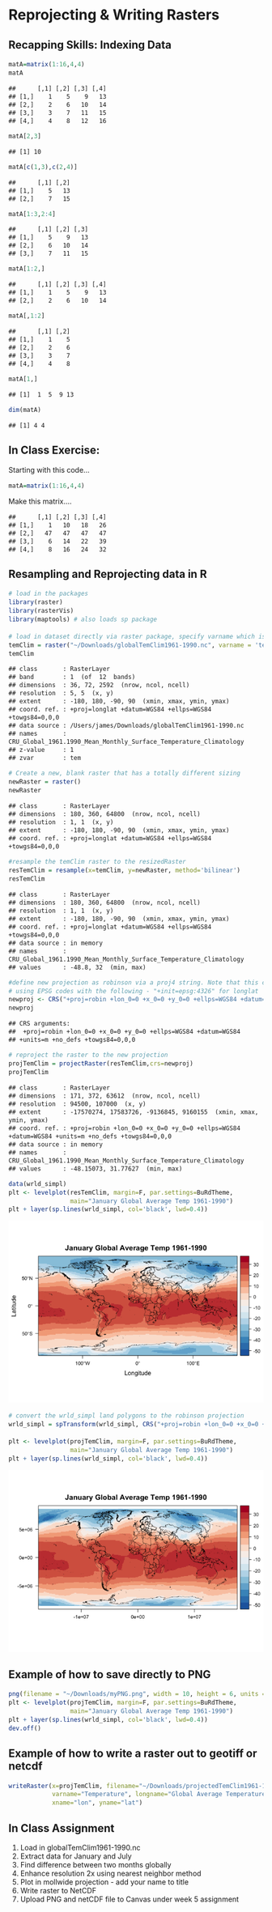Reprojecting & Writing Rasters
================

Recapping Skills: Indexing Data
-------------------------------

``` r
matA=matrix(1:16,4,4)
matA
```

    ##      [,1] [,2] [,3] [,4]
    ## [1,]    1    5    9   13
    ## [2,]    2    6   10   14
    ## [3,]    3    7   11   15
    ## [4,]    4    8   12   16

``` r
matA[2,3]
```

    ## [1] 10

``` r
matA[c(1,3),c(2,4)]
```

    ##      [,1] [,2]
    ## [1,]    5   13
    ## [2,]    7   15

``` r
matA[1:3,2:4]
```

    ##      [,1] [,2] [,3]
    ## [1,]    5    9   13
    ## [2,]    6   10   14
    ## [3,]    7   11   15

``` r
matA[1:2,]
```

    ##      [,1] [,2] [,3] [,4]
    ## [1,]    1    5    9   13
    ## [2,]    2    6   10   14

``` r
matA[,1:2]
```

    ##      [,1] [,2]
    ## [1,]    1    5
    ## [2,]    2    6
    ## [3,]    3    7
    ## [4,]    4    8

``` r
matA[1,]
```

    ## [1]  1  5  9 13

``` r
dim(matA)
```

    ## [1] 4 4

In Class Exercise:
------------------

Starting with this code...

``` r
matA=matrix(1:16,4,4)
```

Make this matrix....

    ##      [,1] [,2] [,3] [,4]
    ## [1,]    1   10   18   26
    ## [2,]   47   47   47   47
    ## [3,]    6   14   22   39
    ## [4,]    8   16   24   32

Resampling and Reprojecting data in R
-------------------------------------

``` r
# load in the packages
library(raster)
library(rasterVis)
library(maptools) # also loads sp package

# load in dataset directly via raster package, specify varname which is 'tem' for 'temperature' 
temClim = raster("~/Downloads/globalTemClim1961-1990.nc", varname = 'tem')
temClim
```

    ## class       : RasterLayer 
    ## band        : 1  (of  12  bands)
    ## dimensions  : 36, 72, 2592  (nrow, ncol, ncell)
    ## resolution  : 5, 5  (x, y)
    ## extent      : -180, 180, -90, 90  (xmin, xmax, ymin, ymax)
    ## coord. ref. : +proj=longlat +datum=WGS84 +ellps=WGS84 +towgs84=0,0,0 
    ## data source : /Users/james/Downloads/globalTemClim1961-1990.nc 
    ## names       : CRU_Global_1961.1990_Mean_Monthly_Surface_Temperature_Climatology 
    ## z-value     : 1 
    ## zvar        : tem

``` r
# Create a new, blank raster that has a totally different sizing
newRaster = raster()
newRaster
```

    ## class       : RasterLayer 
    ## dimensions  : 180, 360, 64800  (nrow, ncol, ncell)
    ## resolution  : 1, 1  (x, y)
    ## extent      : -180, 180, -90, 90  (xmin, xmax, ymin, ymax)
    ## coord. ref. : +proj=longlat +datum=WGS84 +ellps=WGS84 +towgs84=0,0,0

``` r
#resample the temClim raster to the resizedRaster
resTemClim = resample(x=temClim, y=newRaster, method='bilinear')
resTemClim
```

    ## class       : RasterLayer 
    ## dimensions  : 180, 360, 64800  (nrow, ncol, ncell)
    ## resolution  : 1, 1  (x, y)
    ## extent      : -180, 180, -90, 90  (xmin, xmax, ymin, ymax)
    ## coord. ref. : +proj=longlat +datum=WGS84 +ellps=WGS84 +towgs84=0,0,0 
    ## data source : in memory
    ## names       : CRU_Global_1961.1990_Mean_Monthly_Surface_Temperature_Climatology 
    ## values      : -48.8, 32  (min, max)

``` r
#define new projection as robinson via a proj4 string. Note that this can also be achieved
# using EPSG codes with the following - "+init=epsg:4326" for longlat
newproj <- CRS("+proj=robin +lon_0=0 +x_0=0 +y_0=0 +ellps=WGS84 +datum=WGS84 +units=m +no_defs" )
newproj
```

    ## CRS arguments:
    ##  +proj=robin +lon_0=0 +x_0=0 +y_0=0 +ellps=WGS84 +datum=WGS84
    ## +units=m +no_defs +towgs84=0,0,0

``` r
# reproject the raster to the new projection
projTemClim = projectRaster(resTemClim,crs=newproj)
projTemClim
```

    ## class       : RasterLayer 
    ## dimensions  : 171, 372, 63612  (nrow, ncol, ncell)
    ## resolution  : 94500, 107000  (x, y)
    ## extent      : -17570274, 17583726, -9136845, 9160155  (xmin, xmax, ymin, ymax)
    ## coord. ref. : +proj=robin +lon_0=0 +x_0=0 +y_0=0 +ellps=WGS84 +datum=WGS84 +units=m +no_defs +towgs84=0,0,0 
    ## data source : in memory
    ## names       : CRU_Global_1961.1990_Mean_Monthly_Surface_Temperature_Climatology 
    ## values      : -48.15073, 31.77627  (min, max)

``` r
data(wrld_simpl)
plt <- levelplot(resTemClim, margin=F, par.settings=BuRdTheme,
                 main="January Global Average Temp 1961-1990")
plt + layer(sp.lines(wrld_simpl, col='black', lwd=0.4))
```

![](Week5_Reprojecting_files/figure-markdown_github/unnamed-chunk-4-1.png)

``` r
# convert the wrld_simpl land polygons to the robinson projection
wrld_simpl = spTransform(wrld_simpl, CRS("+proj=robin +lon_0=0 +x_0=0 +y_0=0 +ellps=WGS84 +datum=WGS84 +units=m +no_defs" ))

plt <- levelplot(projTemClim, margin=F, par.settings=BuRdTheme,
                 main="January Global Average Temp 1961-1990")
plt + layer(sp.lines(wrld_simpl, col='black', lwd=0.4))
```

![](Week5_Reprojecting_files/figure-markdown_github/unnamed-chunk-4-2.png)

Example of how to save directly to PNG
--------------------------------------

``` r
png(filename = "~/Downloads/myPNG.png", width = 10, height = 6, units = 'in')
plt <- levelplot(projTemClim, margin=F, par.settings=BuRdTheme,
                 main="January Global Average Temp 1961-1990")
plt + layer(sp.lines(wrld_simpl, col='black', lwd=0.4))
dev.off()
```

Example of how to write a raster out to geotiff or netcdf
---------------------------------------------------------

``` r
writeRaster(x=projTemClim, filename="~/Downloads/projectedTemClim1961-1990.tif", format='GTiff',
            varname="Temperature", longname="Global Average Temperature January 1960-1990",
            xname="lon", yname="lat")
```

In Class Assignment
-------------------

1.  Load in globalTemClim1961-1990.nc
2.  Extract data for January and July
3.  Find difference between two months globally
4.  Enhance resolution 2x using nearest neighbor method
5.  Plot in mollwide projection - add your name to title
6.  Write raster to NetCDF
7.  Upload PNG and netCDF file to Canvas under week 5 assignment
